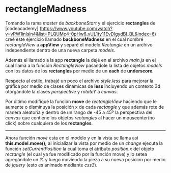 # rectangleMadness

Tomando la rama *master* de *backboneStart* y el ejercicio **rectangles** de [codeacademy] (https://www.youtube.com/watch?v=vPW1inIsln4&list=PLQUMc4-0pHw6_vUL1ty11EvDIgydBI_BL&index=6) creé este ejercicio llamado **backboneMadness** en el cual nombré *rectangleView* a **appView** y separé el modelo *Rectangle* en un archivo independiente dentro de una nueva carpeta *models*. 

Además el llamado a la app **rectangle** la dejé en el archivo *main.js* en el cual llama a la función *RectangleView*  pasandole la lista de objetos *models* con los datos de los **rectangles** por medio de un **each** de **underscore**.

Respecto al estilo, trabajé un poco el archivo *style.less* para mejorar la gráfica por medio de clases dinámicas de **less** incluyendo un contexto 3d otorgándole la clases *perspective* y *rotateY* a *canvas*.

Por último modifiqué la función **move** de *rectangleView* haciendo que le aumente o disminuya la posición x de cada *rectangle* y que además rote de manera aleatoria y dentro de un rango de -45 a 45º la perspectiva del *canvas* que contiene los objetos *rectangles* al hacer un mouseenter(no click) sobre cualquiera de los **rectangles**.

___

Ahora función *move* esta en el modelo y en la vista se llama asi **this.model.move();** al inicializar la vista por medio de un *change* ejecuta la función *setCurrentPosition* la cual toma el atributo *position.x* del objeto *rectangle* (el cual ya fue modificado por la función move) y lo setea agregándole un *%* y luego moviendo la pieza a su nueva posicion por medio de *jquery* (esto es animado mediante *css3*).
